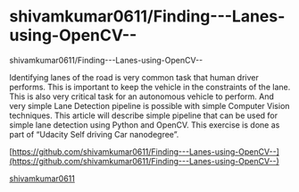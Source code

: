# shivamkumar0611/Finding---Lanes-using-OpenCV--

shivamkumar0611/Finding---Lanes-using-OpenCV--

Identifying lanes of the road is very common task that human driver performs. This is important to keep the vehicle in the constraints of the lane. This is also very critical task for an autonomous vehicle to perform. And very simple Lane Detection pipeline is possible with simple Computer Vision techniques. This article will describe simple pipeline that can be used for simple lane detection using Python and OpenCV. This exercise is done as part of “Udacity Self driving Car nanodegree”.

[https://github.com/shivamkumar0611/Finding---Lanes-using-OpenCV--](https://github.com/shivamkumar0611/Finding---Lanes-using-OpenCV--)

 [shivamkumar0611]()

